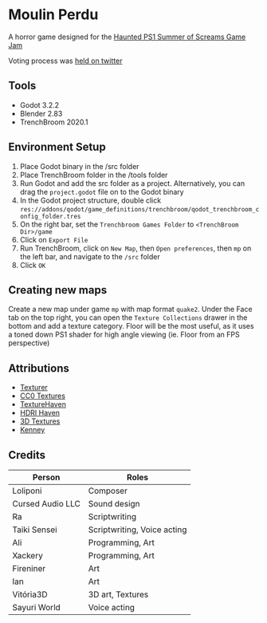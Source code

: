 # Moulin Perdu

A horror game designed for the [Haunted PS1 Summer of Screams Game Jam](https://itch.io/jam/haunted-ps1-summer-spooks)

Voting process was [held on twitter](https://twitter.com/HauntedPs1)

## Tools

* Godot 3.2.2 
* Blender 2.83
* TrenchBroom 2020.1

## Environment Setup

1. Place Godot binary in the /src folder
2. Place TrenchBroom folder in the /tools folder
3. Run Godot and add the src folder as a project. Alternatively, you can drag the `project.godot` file on to the Godot binary
4. In the Godot project structure, double click `res://addons/qodot/game_definitions/trenchbroom/qodot_trenchbroom_config_folder.tres`
5. On the right bar, set the `Trenchbroom Games Folder` to `<TrenchBroom Dir>/game`
6. Click on `Export File`
7. Run TrenchBroom, click on `New Map`, then `Open preferences`, then `mp` on the left bar, and navigate to the `/src` folder
8. Click `OK`

## Creating new maps

Create a new map under game `mp` with map format `quake2`.  Under the Face tab on the top right, you can open the `Texture Collections` drawer in the bottom and add a texture category.  Floor will be the most useful, as it uses a toned down PS1 shader for high angle viewing (ie. Floor from an FPS perspective)


## Attributions

* [Texturer](http://texturer.com/)
* [CC0 Textures](https://cc0textures.com/)
* [TextureHaven](https://texturehaven.com/)
* [HDRI Haven](https://hdrihaven.com/)
* [3D Textures](https://3dtextures.me/)
* [Kenney](https://www.kenney.nl/)

## Credits

| Person    | Roles     |
|--------------------|-----------------------------|
| Loliponi           | Composer                    |
| Cursed Audio LLC   | Sound design                |
| Ra                 | Scriptwriting               |
| Taiki Sensei       | Scriptwriting, Voice acting |
| Ali                | Programming, Art            |
| Xackery            | Programming, Art            |
| Fireniner          | Art                         |
| Ian                | Art                         |
| Vitória3D          | 3D art, Textures            |
| Sayuri World       | Voice acting                |
